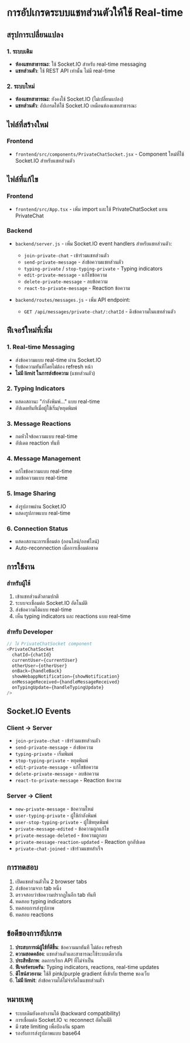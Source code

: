 # การอัปเกรดระบบแชทส่วนตัวให้ใช้ Real-time

## สรุปการเปลี่ยนแปลง

### 1. ระบบเดิม
- **ห้องแชทสาธารณะ**: ใช้ Socket.IO สำหรับ real-time messaging
- **แชทส่วนตัว**: ใช้ REST API เท่านั้น ไม่มี real-time

### 2. ระบบใหม่
- **ห้องแชทสาธารณะ**: ยังคงใช้ Socket.IO (ไม่เปลี่ยนแปลง)
- **แชทส่วนตัว**: อัปเกรดให้ใช้ Socket.IO เหมือนห้องแชทสาธารณะ

## ไฟล์ที่สร้างใหม่

### Frontend
- `frontend/src/components/PrivateChatSocket.jsx` - Component ใหม่ที่ใช้ Socket.IO สำหรับแชทส่วนตัว

## ไฟล์ที่แก้ไข

### Frontend
- `frontend/src/App.tsx` - เพิ่ม import และใช้ PrivateChatSocket แทน PrivateChat

### Backend
- `backend/server.js` - เพิ่ม Socket.IO event handlers สำหรับแชทส่วนตัว:
  - `join-private-chat` - เข้าร่วมแชทส่วนตัว
  - `send-private-message` - ส่งข้อความแชทส่วนตัว
  - `typing-private` / `stop-typing-private` - Typing indicators
  - `edit-private-message` - แก้ไขข้อความ
  - `delete-private-message` - ลบข้อความ
  - `react-to-private-message` - Reaction ข้อความ

- `backend/routes/messages.js` - เพิ่ม API endpoint:
  - `GET /api/messages/private-chat/:chatId` - ดึงข้อความในแชทส่วนตัว

## ฟีเจอร์ใหม่ที่เพิ่ม

### 1. Real-time Messaging
- ส่งข้อความแบบ real-time ผ่าน Socket.IO
- รับข้อความทันทีโดยไม่ต้อง refresh หน้า
- **ไม่มี limit ในการส่งข้อความ** (แชทส่วนตัว)

### 2. Typing Indicators
- แสดงสถานะ "กำลังพิมพ์..." แบบ real-time
- อัปเดตทันทีเมื่อผู้ใช้เริ่ม/หยุดพิมพ์

### 3. Message Reactions
- กดหัวใจข้อความแบบ real-time
- อัปเดต reaction ทันที

### 4. Message Management
- แก้ไขข้อความแบบ real-time
- ลบข้อความแบบ real-time

### 5. Image Sharing
- ส่งรูปภาพผ่าน Socket.IO
- แสดงรูปภาพแบบ real-time

### 6. Connection Status
- แสดงสถานะการเชื่อมต่อ (ออนไลน์/ออฟไลน์)
- Auto-reconnection เมื่อการเชื่อมต่อขาด

## การใช้งาน

### สำหรับผู้ใช้
1. เข้าแชทส่วนตัวตามปกติ
2. ระบบจะเชื่อมต่อ Socket.IO อัตโนมัติ
3. ส่งข้อความได้แบบ real-time
4. เห็น typing indicators และ reactions แบบ real-time

### สำหรับ Developer
```javascript
// ใช้ PrivateChatSocket component
<PrivateChatSocket
  chatId={chatId}
  currentUser={currentUser}
  otherUser={otherUser}
  onBack={handleBack}
  showWebappNotification={showNotification}
  onMessageReceived={handleMessageReceived}
  onTypingUpdate={handleTypingUpdate}
/>
```

## Socket.IO Events

### Client → Server
- `join-private-chat` - เข้าร่วมแชทส่วนตัว
- `send-private-message` - ส่งข้อความ
- `typing-private` - เริ่มพิมพ์
- `stop-typing-private` - หยุดพิมพ์
- `edit-private-message` - แก้ไขข้อความ
- `delete-private-message` - ลบข้อความ
- `react-to-private-message` - Reaction ข้อความ

### Server → Client
- `new-private-message` - ข้อความใหม่
- `user-typing-private` - ผู้ใช้กำลังพิมพ์
- `user-stop-typing-private` - ผู้ใช้หยุดพิมพ์
- `private-message-edited` - ข้อความถูกแก้ไข
- `private-message-deleted` - ข้อความถูกลบ
- `private-message-reaction-updated` - Reaction ถูกอัปเดต
- `private-chat-joined` - เข้าร่วมแชทสำเร็จ

## การทดสอบ

1. เปิดแชทส่วนตัวใน 2 browser tabs
2. ส่งข้อความจาก tab หนึ่ง
3. ตรวจสอบว่าข้อความปรากฏในอีก tab ทันที
4. ทดสอบ typing indicators
5. ทดสอบการส่งรูปภาพ
6. ทดสอบ reactions

## ข้อดีของการอัปเกรด

1. **ประสบการณ์ผู้ใช้ที่ดีขึ้น**: ข้อความมาทันที ไม่ต้อง refresh
2. **ความสอดคล้อง**: แชทส่วนตัวและสาธารณะใช้ระบบเดียวกัน
3. **ประสิทธิภาพ**: ลดการเรียก API ที่ไม่จำเป็น
4. **ฟีเจอร์ครบครัน**: Typing indicators, reactions, real-time updates
5. **ดีไซน์สวยงาม**: ใช้สี pink/purple gradient ที่เข้ากับ theme ของเว็บ
6. **ไม่มี limit**: ส่งข้อความได้ไม่จำกัดในแชทส่วนตัว

## หมายเหตุ

- ระบบเดิมยังคงทำงานได้ (backward compatibility)
- การเชื่อมต่อ Socket.IO จะ reconnect อัตโนมัติ
- มี rate limiting เพื่อป้องกัน spam
- รองรับการส่งรูปภาพแบบ base64
